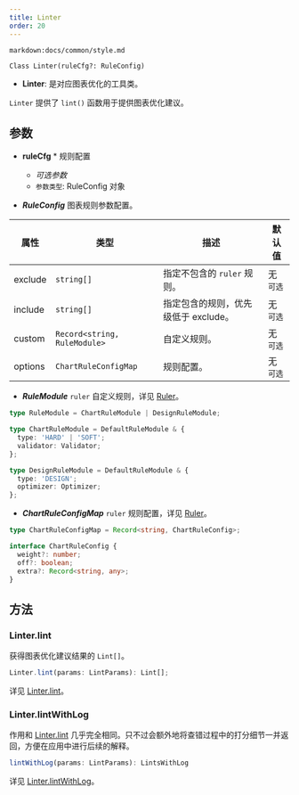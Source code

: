 ```yaml
---
title: Linter
order: 20
---
```


`markdown:docs/common/style.md`



```sign
Class Linter(ruleCfg?: RuleConfig)
```

* **Linter**: 是对应图表优化的工具类。

`Linter` 提供了 `lint()` 函数用于提供图表优化建议。

## 参数

* **ruleCfg** * 规则配置
  * _可选参数_
  * `参数类型`: RuleConfig 对象

* _**RuleConfig**_ 图表规则参数配置。

| 属性    | 类型                         | 描述                                 | 默认值     |
| ------- | ---------------------------- | ------------------------------------ | ---------- |
| exclude | `string[]`                   | 指定不包含的 `ruler` 规则。          | 无  `可选` |
| include | `string[]`                   | 指定包含的规则，优先级低于 exclude。 | 无  `可选` |
| custom  | `Record<string, RuleModule>` | 自定义规则。                         | 无  `可选` |
| options | `ChartRuleConfigMap`         | 规则配置。                           | 无  `可选` |

* _**RuleModule**_ `ruler` 自定义规则，详见 [Ruler](./30_Ruler)。

```ts
type RuleModule = ChartRuleModule | DesignRuleModule;

type ChartRuleModule = DefaultRuleModule & {
  type: 'HARD' | 'SOFT';
  validator: Validator;
};

type DesignRuleModule = DefaultRuleModule & {
  type: 'DESIGN';
  optimizer: Optimizer;
};
```

* _**ChartRuleConfigMap**_ `ruler` 规则配置，详见 [Ruler](./30_Ruler)。

```ts
type ChartRuleConfigMap = Record<string, ChartRuleConfig>;

interface ChartRuleConfig {
  weight?: number;
  off?: boolean;
  extra?: Record<string, any>;
}
```

## 方法

### Linter.lint

获得图表优化建议结果的 `Lint[]`。

```ts
Linter.lint(params: LintParams): Lint[];
```

详见 [Linter.lint](./21_Linter-lint)。

### Linter.lintWithLog

作用和 [Linter.lint](./21_Linter-lint) 几乎完全相同。只不过会额外地将查错过程中的打分细节一并返回，方便在应用中进行后续的解释。

```ts
lintWithLog(params: LintParams): LintsWithLog
```

详见 [Linter.lintWithLog](./22_Linter-lintWithLog)。
